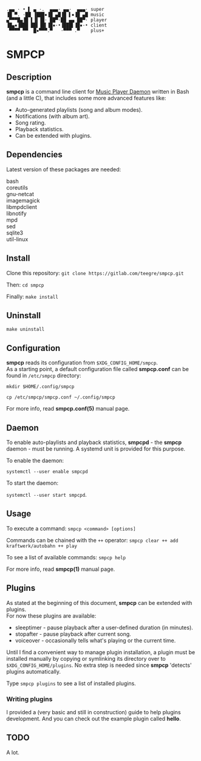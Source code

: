 ```
.▄▄ · • ▌ ▄ ·.  ▄▄▄· ▄▄·  ▄▄▄· super
▐█ ▀. ·██ ▐███▪▐█ ▄█▐█ ▌▪▐█ ▄█ music
▄▀▀▀█▄▐█ ▌▐▌▐█· ██▀·██ ▄▄ ██▀· player
▐█▄▪▐███ ██▌▐█▌▐█▪·•▐███▌▐█▪·• client
 ▀▀▀▀ ▀▀  █▪▀▀▀.▀   ·▀▀▀ .▀    plus+
```

# SMPCP

## Description

**smpcp** is a command line client for [Music Player Daemon](https://www.musicpd.org) written in Bash (and a little C), that includes some more advanced features like:

*  Auto-generated playlists (song and album modes).
*  Notifications (with album art).
*  Song rating.
*  Playback statistics.
*  Can be extended with plugins.

## Dependencies

Latest version of these packages are needed:

bash  
coreutils  
gnu-netcat  
imagemagick  
libmpdclient  
libnotify  
mpd  
sed  
sqlite3  
util-linux

## Install

Clone this repository: `git clone https://gitlab.com/teegre/smpcp.git`

Then: `cd smpcp`

Finally: `make install`

## Uninstall

`make uninstall`

## Configuration

**smpcp** reads its configuration from `$XDG_CONFIG_HOME/smpcp`.  
As a starting point, a default configuration file called **smpcp.conf** can be found in `/etc/smpcp` directory:

`mkdir $HOME/.config/smpcp`

`cp /etc/smpcp/smpcp.conf ~/.config/smpcp`

For more info, read **smpcp.conf(5)** manual page.

## Daemon

To enable auto-playlists and playback statistics, **smpcpd** - the **smpcp** daemon - must be running. A systemd unit is provided for this purpose.

To enable the daemon:

`systemctl --user enable smpcpd`

To start the daemon:

`systemctl --user start smpcpd`.

## Usage

To execute a command: `smpcp <command> [options]`

Commands can be chained with the `++` operator: `smpcp clear ++ add kraftwerk/autobahn ++ play`

To see a list of available commands: `smpcp help`

For more info, read **smpcp(1)** manual page.

## Plugins

As stated at the beginning of this document, **smpcp** can be extended with plugins.  
For now these plugins are available:

*  sleeptimer - pause playback after a user-defined duration (in minutes).
*  stopafter - pause playback after current song.
*  voiceover - occasionally tells what's playing or the current time.

Until I find a convenient way to manage plugin installation, a plugin must be installed manually by copying or symlinking its directory over to `$XDG_CONFIG_HOME/plugins`.
No extra step is needed since **smpcp** 'detects' plugins automatically.

Type `smpcp plugins` to see a list of installed plugins.

### Writing plugins

I provided a (very basic and still in construction) guide to help plugins development. And you can check out the example plugin called **hello**.

## TODO

A lot.
